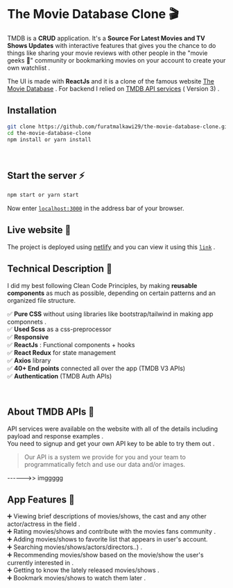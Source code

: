 # The Movie Database Clone 🎬

TMDB is a **CRUD** application.
 It's a **Source For Latest Movies and TV Shows Updates** with interactive features that gives you the chance to do things like sharing your movie reviews with other people in the "movie geeks 🍕" community or bookmarking movies on your account to create your own watchlist  .

 The UI is made with **ReactJs** and it is a clone of the famous website [The Movie Database](https://www.themoviedb.org/) . For backend I relied on [TMDB API services](https://developer.themoviedb.org/reference/intro/getting-started)  ( Version 3) . 
<br/>

## Installation

```bash
git clone https://github.com/furatmalkawi29/the-movie-database-clone.git
cd the-movie-database-clone
npm install or yarn install
```
<br/>

## Start the server ⚡

```bash
npm start or yarn start
```
Now enter  [`localhost:3000`](http://localhost:3000/)  in the address bar of your browser.
<br/>

## Live website 🔗 
The project is deployed using [netlify](https://www.netlify.com/) and you can view it using this [`link`](https://63bc31fa174f621426a96a57--vocal-sherbet-e8a780.netlify.app/) .
<br/>

## Technical Description 🔮
 I did my best following Clean Code Principles, by making **reusable components** as much as possible, depending on certain patterns and an organized file structure. 
 
✅ **Pure CSS** without using libraries like bootstrap/tailwind in making app componnets .\
✅ **Used Scss** as a css-preprocessor\
✅ **Responsive** \
✅ **ReactJs** :  Functional components + hooks \
✅ **React Redux** for state management \
✅ **Axios** library\
✅ **40+ End points** connected all over the app (TMDB     V3 APIs) \
✅ **Authentication** (TMDB Auth APIs) 

<br/>

## About TMDB APIs 🔐

API services were available on the website with all of the details including payload and response examples .\
 You need to signup and get your own API key  to be able to try them out  .

>  Our API is a system we provide for you and your team to programmatically fetch and use our data and/or images. 

------>> imggggg
<br/>
## App Features  🚀
➕ Viewing brief descriptions of movies/shows, the cast and any other           
 actor/actress in the field .\
➕ Rating movies/shows and contribute with the movies fans community .\
➕ Adding movies/shows to favorite list that appears in user's account. \
➕ Searching movies/shows/actors/directors..) .\
➕ Recommending movies/show based on the movie/show the user's currently interested in .\
➕ Getting to know the lately released movies/shows  .\
➕ Bookmark movies/shows to watch them later .


